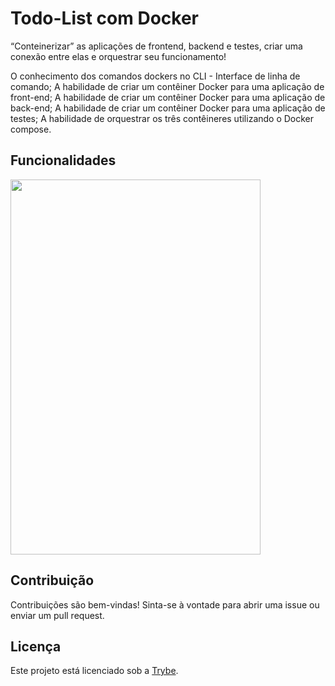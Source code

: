 # Todo-List com Docker

“Conteinerizar” as aplicações de frontend, backend e testes, criar uma conexão entre elas e orquestrar seu funcionamento!

O conhecimento dos comandos dockers no CLI - Interface de linha de comando;
A habilidade de criar um contêiner Docker para uma aplicação de front-end;
A habilidade de criar um contêiner Docker para uma aplicação de back-end;
A habilidade de criar um contêiner Docker para uma aplicação de testes;
A habilidade de orquestrar os três contêineres utilizando o Docker compose.

## Funcionalidades

<img src="" width="400px" height="600px">

## Contribuição

Contribuições são bem-vindas! Sinta-se à vontade para abrir uma issue ou enviar um pull request.

## Licença

Este projeto está licenciado sob a [Trybe](https://www.betrybe.com/).
